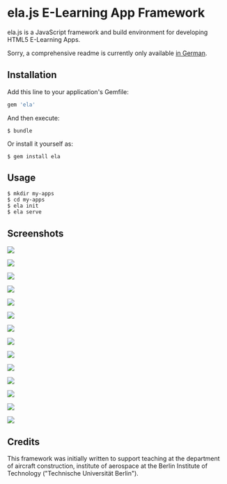 # ela.js E-Learning App Framework

ela.js is a JavaScript framework and build environment for developing
HTML5 E-Learning Apps.

Sorry, a comprehensive readme is currently only
available [in German](README.de.md).

## Installation

Add this line to your application's Gemfile:

```ruby
gem 'ela'
```

And then execute:

    $ bundle

Or install it yourself as:

    $ gem install ela

## Usage

	$ mkdir my-apps
	$ cd my-apps
	$ ela init
	$ ela serve

## Screenshots

![](screenshots/overview.tablet.png)

![](screenshots/subapps-and-curves-aside.tablet.png)

![](screenshots/airplanes.tablet.png)

![](screenshots/parameters-aside-1.tablet.png)

![](screenshots/parameters-aside-2.tablet.png)

![](screenshots/help.tablet.png)

![](screenshots/airplaneInternalLoads-fuselage.tablet.png)

![](screenshots/airplaneInternalLoads-wing.tablet.png)

![](screenshots/buckling.tablet.png)

![](screenshots/cabinSlendernessRatio.tablet.png)

![](screenshots/laminateDeformation.tablet.png)

![](screenshots/mohrsCircle.tablet.png)

![](screenshots/planeElasticityProblems.tablet.png)

![](screenshots/thrustMatching.tablet.png)

## Credits

This framework was initially written to support teaching at the
department of aircraft construction, institute of aerospace at the
Berlin Institute of Technology ("Technische Universität Berlin").
